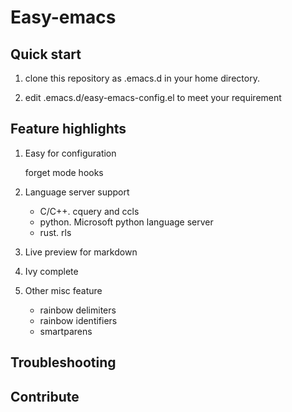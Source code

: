 # Easy-emacs

## Quick start

  1. clone this repository as .emacs.d in your home directory.
  
  2. edit .emacs.d/easy-emacs-config.el to meet your requirement
  
## Feature highlights

  1. Easy for configuration
     
	 forget mode hooks
	 
  2. Language server support
     - C/C++. cquery and ccls
	 - python. Microsoft python language server
	 - rust. rls
	 
  3. Live preview for markdown
  
  4. Ivy complete
  
  5. Other misc feature 
     - rainbow delimiters
	 - rainbow identifiers
	 - smartparens
	 
## Troubleshooting

## Contribute
